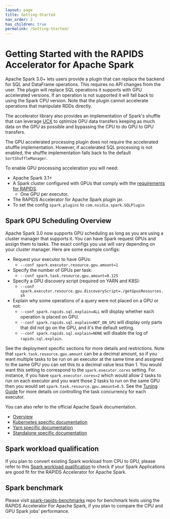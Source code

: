 ```yaml
---
layout: page
title: Getting-Started
nav_order: 2
has_children: true
permalink: /Getting-Started/
---
```

# Getting Started with the RAPIDS Accelerator for Apache Spark

Apache Spark 3.0+ lets users provide a plugin that can replace the backend for SQL and DataFrame
operations. This requires no API changes from the user. The plugin will replace SQL operations it
supports with GPU accelerated versions. If an operation is not supported it will fall back to using
the Spark CPU version. Note that the plugin cannot accelerate operations that manipulate RDDs
directly.

The accelerator library also provides an implementation of Spark's shuffle that can leverage 
[UCX](https://www.openucx.org/) to optimize GPU data transfers keeping as much data on the GPU as
possible and bypassing the CPU to do GPU to GPU transfers.

The GPU accelerated processing plugin does not require the accelerated shuffle implementation.
However, if accelerated SQL processing is not enabled, the shuffle implementation falls back to the
default `SortShuffleManager`. 

To enable GPU processing acceleration you will need:
- Apache Spark 3.1+
- A Spark cluster configured with GPUs that comply with the
  [requirements for RAPIDS](https://rapids.ai/start.html#prerequisites).
    - One GPU per executor.
- The RAPIDS Accelerator for Apache Spark plugin jar.
- To set the config `spark.plugins` to `com.nvidia.spark.SQLPlugin`

## Spark GPU Scheduling Overview
Apache Spark 3.0 now supports GPU scheduling as long as you are using a cluster manager that
supports it. You can have Spark request GPUs and assign them to tasks. The exact configs you use
will vary depending on your cluster manager. Here are some example configs:
- Request your executor to have GPUs:
  - `--conf spark.executor.resource.gpu.amount=1`
- Specify the number of GPUs per task:
  - `--conf spark.task.resource.gpu.amount=0.125`
- Specify a GPU discovery script (required on YARN and K8S):
  - `--conf spark.executor.resource.gpu.discoveryScript=./getGpusResources.sh`
- Explain why some operations of a query were not placed on a GPU or not:
  - `--conf spark.rapids.sql.explain=ALL` will display whether each operation is placed on GPU.
  - `--conf spark.rapids.sql.explain=NOT_ON_GPU` will display only parts that did not go on the GPU,
  and it's the default setting.
  - `--conf spark.rapids.sql.explain=NONE` will disable the log of `rapids.sql.explain`.

See the deployment specific sections for more details and restrictions. Note that
`spark.task.resource.gpu.amount` can be a decimal amount, so if you want multiple tasks to be run
on an executor at the same time and assigned to the same GPU you can set this to a decimal value
less than 1. You would want this setting to correspond to the `spark.executor.cores` setting.  For
instance, if you have `spark.executor.cores=2` which would allow 2 tasks to run on each executor
and you want those 2 tasks to run on the same GPU then you would set
`spark.task.resource.gpu.amount=0.5`. See the [Tuning Guide](../tuning-guide.md) for more details
on controlling the task concurrency for each executor.

You can also refer to the official Apache Spark documentation.
- [Overview](https://github.com/apache/spark/blob/master/docs/configuration.md#custom-resource-scheduling-and-configuration-overview)
- [Kubernetes specific documentation](https://github.com/apache/spark/blob/master/docs/running-on-kubernetes.md#resource-allocation-and-configuration-overview)
- [Yarn specific documentation](https://github.com/apache/spark/blob/master/docs/running-on-yarn.md#resource-allocation-and-configuration-overview)
- [Standalone specific documentation](https://github.com/apache/spark/blob/master/docs/spark-standalone.md#resource-allocation-and-configuration-overview)

## Spark workload qualification

If you plan to convert existing Spark workload from CPU to GPU, please refer to this
[Spark workload qualification](./getting-started-workload-qualification.md) to check if your Spark 
Applications are good fit for the RAPIDS Accelerator for Apache Spark.

## Spark benchmark

Please visit [spark-rapids-benchmarks](https://github.com/NVIDIA/spark-rapids-benchmarks) repo for
benchmark tests using the RAPIDS Accelerator For Apache Spark, if you plan to compare the CPU and
GPU Spark jobs' performance.


